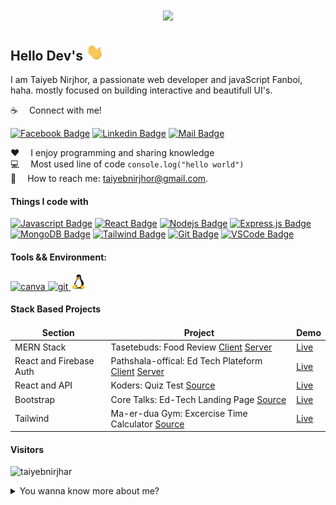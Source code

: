 <meta name="google-site-verification" content="z7rbW8-qAzZ5m1uNMk_J-P63Op-dKCPl589nLk_2G8Y" />
<!------------------------------------------------------>
<h1 align='center'><img src="https://i.ibb.co/QC6Mf8c/banner.png"></h1>
<!---------->

## Hello Dev's <img src="assets/hello.gif" width="28px" alt="hi">

<p align="left">I am Taiyeb Nirjhor, a passionate web developer and javaScript Fanboi, haha. mostly focused on building interactive and beautifull UI's. </p>

<!---------->

:coffee: &emsp;Connect with me!

[![Facebook Badge](https://img.shields.io/badge/Facebook-1877F2?style=for-the-badge&logo=facebook&logoColor=white)](https://www.facebook.com/mdtaiyebnirjhor) [![Linkedin Badge](https://img.shields.io/badge/LinkedIn-0077B5?style=for-the-badge&logo=linkedin&logoColor=white)](https://www.linkedin.com/in/taiyeb-nirjhor/) [![Mail Badge](https://img.shields.io/badge/Gmail-D14836?style=for-the-badge&logo=gmail&logoColor=white)](mailto:taiyebnirjhor@gmail.com)

:hearts: &emsp;I enjoy programming and sharing knowledge <br/>
:computer: &emsp;Most used line of code `console.log("hello world")` <br/>
:e-mail: &emsp;How to reach me: taiyebnirjhor@gmail.com.<br/>

<!-- 🤔 &emsp;I’m looking for people who can help me with Outstanding Video ideas and executions.<br/> -->
<!-- ⚡ &emsp;Fun fact: -->

<!-- ![GitHub metrics](https://metrics.lecoq.io/taiyebnirjhar)  -->

#### Things I code with

[![Javascript Badge](https://img.shields.io/badge/-Javascript-F0DB4F?style=for-the-badge&labelColor=black&logo=javascript&logoColor=F0DB4F)](#) [![React Badge](https://img.shields.io/badge/-React-61DBFB?style=for-the-badge&labelColor=black&logo=react&logoColor=61DBFB)](#) [![Nodejs Badge](https://img.shields.io/badge/-Nodejs-3C873A?style=for-the-badge&labelColor=black&logo=node.js&logoColor=3C873A)](#) [![Express.js Badge](https://img.shields.io/badge/Express.js-000000?style=for-the-badge&logo=express&logoColor=white)](#) [![MongoDB Badge](https://img.shields.io/badge/MongoDB-4EA94B?style=for-the-badge&logo=mongodb&logoColor=white)](#) [![Tailwind Badge](https://img.shields.io/badge/Tailwind%20CSS-092749?style=for-the-badge&logo=tailwindcss&logoColor=06B6D4&labelColor=000000)](#) [![Git Badge](https://img.shields.io/badge/Git-F05032?style=for-the-badge&logo=git&logoColor=white)](#) [![VSCode Badge](https://img.shields.io/badge/Visual_Studio-5C2D91?style=for-the-badge&logo=visual%20studio&logoColor=white)](#)

<h4 align="left">Tools && Environment:</h4>
<p align="left"> 
 <!--js-->
  <!--   <a href="https://developer.mozilla.org/en-US/docs/Web/JavaScript" target="_blank" rel="noreferrer"> 
    <img src="https://raw.githubusercontent.com/devicons/devicon/master/icons/javascript/javascript-original.svg" alt="javascript" width="25" height="25"/>
  </a> -->
  <!--  canva  -->
  <a href="https://www.canva.com" target="_blank" rel="noreferrer"> 
    <img src="https://www.vectorlogo.zone/logos/canva/canva-icon.svg" alt="canva" width="25" height="25"/> 
  </a> 
  
 <!--  git  -->
  <a href="https://git-scm.com/" target="_blank" rel="noreferrer"> 
    <img src="https://www.vectorlogo.zone/logos/git-scm/git-scm-icon.svg" alt="git" width="25" height="25"/> 
  </a> 
    <!-- cloudflare 
  <a href="https://www.cloudflare.com" target="_blank" rel="noreferrer">
    <img src="https://www.vectorlogo.zone/logos/cloudflare/cloudflare-icon.svg" alt="linux" width="25" height="25"/> 
  </a> -->
<!-- linux -->
  <a href="https://www.linux.org/" target="_blank" rel="noreferrer">
    <img src="https://raw.githubusercontent.com/devicons/devicon/master/icons/linux/linux-original.svg" alt="linux" width="25" height="25"/> 
  </a>
 
  
</p>
    
    
    
#### Stack Based Projects

<table>
  <thead align="center">
    <tr border: none;>
      <td><b>Section</b></td>
      <td><b>Project</b></td>
      <td><b>Demo</b></td>
    </tr>
  </thead>
  <tbody>
   <!-- MERN Stack -->
   <tr>
      <td>MERN Stack</td>
      <td> Tasetebuds: Food Review <span><a href="https://github.com/taiyebnirjhar/Taste-buds-client" target="_blank">Client</a>   <a href="https://github.com/taiyebnirjhar/Taste-buds-server" target="_blank">Server</a></span> </td>
      <td><a href="https://tastebuds-official.web.app/" target="_blank">Live</a></td>
    </tr>
    <!-- React and Firebase  -->
    <tr>
      <td>React and Firebase Auth</td>
      <td> Pathshala-offical: Ed Tech Plateform <span><a href="https://github.com/taiyebnirjhar/Pathshala-client" target="_blank">Client</a>   <a href="https://github.com/taiyebnirjhar/Pathshala-client" target="_blank">Server</a></span> </td>
      <td><a href="https://pathshala-official.web.app/" target="_blank">Live</a></td>
    </tr>
    <!-- React and API -->
   <tr>
      <td>React and API </td>
      <td>Koders: Quiz Test <span><a href="https://github.com/taiyebnirjhar/koders" target="_blank">Source</a>   </td>
      <td><a href="https://gleeful-palmier-5779c5.netlify.app/" target="_blank">Live</a></td>
    </tr>
    <!-- Bootstrap -->
   <tr>
      <td>Bootstrap</td>
      <td>Core Talks: Ed-Tech Landing Page <span><a href="https://github.com/taiyebnirjhar/core-talks-bootstrap-landingpage" target="_blank">Source</a>   </td>
      <td><a href="https://taiyebnirjhar.github.io/Core-talks-edu/" target="_blank">Live</a></td>
    </tr>
     <tr>
      <td>Tailwind</td>
      <td>Ma-er-dua Gym: Excercise Time Calculator <span><a href="https://github.com/taiyebnirjhar/excercise-time-calulator-react" target="_blank">Source</a>   </td>
      <td><a href="https://eightthassignment.netlify.app/" target="_blank">Live</a></td>
    </tr>
    <!-- <tr>
      <td>Responsive Resume</td>
      <td>build with vanila css and javascipt</td>
      <td><a href="https://taiyebnirjhar.github.io/responsive-resume-site/" target="_blank">Live</a></td>
    </tr> -->
  </tbody>
</table>    
    
    
<!---------->
#### Visitors 
<p align="left"> <img src="https://komarev.com/ghpvc/?username=taiyebnirjhar&label=Profile%20views&color=0e75b6&style=flat" alt="taiyebnirjhar" /> </p>
<!------------------------------------------------------>

<details>
<summary>
  You wanna know more about me?
</summary>

<br >

#### Github Stats

![taiyeb nirjhor's github stats](https://github-readme-stats.vercel.app/api/top-langs?username=taiyebnirjhar&show_icons=true&theme=tokyonight&hide=contribs,prs)

![taiyeb nirjhor's github stats](https://github-readme-stats.vercel.app/api?username=taiyebnirjhar&count_private=true&theme=tokyonight&hide=contribs,prs)

</details>
